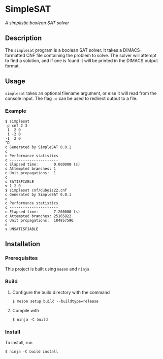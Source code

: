 
# SimpleSAT

_A simplistic boolean SAT solver_

## Description

The `simplesat` program is a boolean SAT solver. It takes a DIMACS-formatted
CNF file containing the problem to solve. The solver will attempt to find a
solution, and if one is found it will be printed in the DIMACS output format.

## Usage

`simplesat` takes an optional filename argument, or else it will read from
the console input. The flag `-o` can be used to redirect output to a file.

### Example

```
$ simplesat
 p cnf 2 3
 1  2 0
 1 -2 0
-1  2 0
^D
c Generated by SimpleSAT 0.0.1
c
c Performance statistics
c ----------------------
c Elapsed time:       0.000000 (s)
c Attempted branches: 1
c Unit propagations:  1
c
s SATISFIABLE
v 1 2 0
$ simplesat cnf/dubois22.cnf
c Generated by SimpleSAT 0.0.1
c
c Performance statistics
c ----------------------
c Elapsed time:       7.260000 (s)
c Attempted branches: 25165822
c Unit propagations:  104857596
c
s UNSATISFIABLE
```

## Installation

### Prerequisites

This project is built using `meson` and `ninja`.

### Build

1. Configure the build directory with the command
   ```
   $ meson setup build --buildtype=release
   ```

2. Compile with
   ```
   $ ninja -C build
   ```

### Install

To install, run
```
$ ninja -C build install
```

